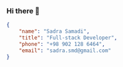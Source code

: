 ### Hi there 👋

<!--
**SadraSamadi/SadraSamadi** is a ✨ _special_ ✨ repository because its `README.md` (this file) appears on your GitHub profile.

Here are some ideas to get you started:

- 🔭 I’m currently working on ...
- 🌱 I’m currently learning ...
- 👯 I’m looking to collaborate on ...
- 🤔 I’m looking for help with ...
- 💬 Ask me about ...
- 📫 How to reach me: ...
- 😄 Pronouns: ...
- ⚡ Fun fact: ...
-->

```json
{
    "name": "Sadra Samadi",
    "title": "Full-stack Developer",
    "phone": "+98 902 128 6464",
    "email": "sadra.smd@gmail.com"
}
```
